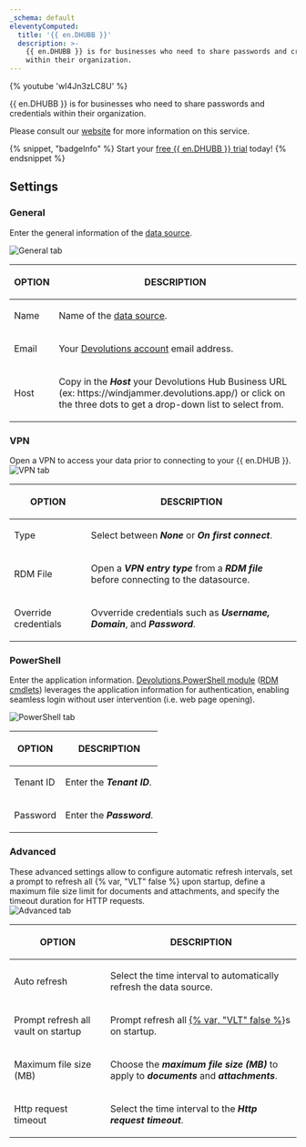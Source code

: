 ```yaml
---
_schema: default
eleventyComputed:
  title: '{{ en.DHUBB }}'
  description: >-
    {{ en.DHUBB }} is for businesses who need to share passwords and credentials
    within their organization.
---
```

{% youtube 'wI4Jn3zLC8U' %}

{{ en.DHUBB }} is for businesses who need to share passwords and credentials within their organization.

Please consult our [website](https://devolutions.net/password-hub/) for more information on this service.

{% snippet, "badgeInfo" %}
Start your [free {{ en.DHUBB }} trial](https://devolutions.net/password-hub/business/sign-up) today!
{% endsnippet %}

## Settings

### General

Enter the general information of the [data source](/rdm/concepts/basic-concepts/data-sources/).

![General tab](https://cdnweb.devolutions.net/docs/HUBB6004_2024_2.png)

<table><thead><tr><th><p>OPTION</p></th><th><p>DESCRIPTION</p></th></tr></thead><tbody><tr><td><p>Name</p></td><td><p>Name of the <a href="/rdm/concepts/basic-concepts/data-sources/">data source</a>.</p></td></tr><tr><td><p>Email</p></td><td><p>Your <a href="https://portal.devolutions.com/">Devolutions account</a> email address.</p></td></tr><tr><td><p>Host</p></td><td><p>Copy in the <em><strong>Host</strong></em> your Devolutions Hub Business URL (ex: https://windjammer.devolutions.app/) or click on the three dots to get a drop-down list to select from.</p></td></tr></tbody></table>

### VPN

Open a VPN to access your data prior to connecting to your {{ en.DHUB }}. ![VPN tab](https://cdnweb.devolutions.net/docs/HUBB6001_2024_2.png)

<table><thead><tr><th><p>OPTION</p></th><th><p>DESCRIPTION</p></th></tr></thead><tbody><tr><td><p>Type</p></td><td><p>Select between <em><strong>None</strong></em> or <em><strong>On first connect</strong></em>.</p></td></tr><tr><td><p>RDM File</p></td><td><p>Open a <em><strong>VPN entry type</strong></em> from a <em><strong>RDM file</strong></em> before connecting to the datasource.</p></td></tr><tr><td><p>Override credentials</p></td><td><p>Ovverride credentials such as <em><strong>Username, Domain</strong></em>, and <em><strong>Password</strong></em>. </p></td></tr></tbody></table>

### PowerShell

Enter the application information. [Devolutions.PowerShell module](/powershell/overview/what-is-powershell/) ([RDM cmdlets](/rdm/commands/tools/tools/powershell/)) leverages the application information for authentication, enabling seamless login without user intervention (i.e. web page opening).

![PowerShell tab](https://cdnweb.devolutions.net/docs/HUBB6005_2024_2.png)

<table><thead><tr><th><p>OPTION</p></th><th><p>DESCRIPTION</p></th></tr></thead><tbody><tr><td><p>Tenant ID</p></td><td><p>Enter the <em><strong>Tenant ID</strong></em>.</p></td></tr><tr><td><p>Password</p></td><td><p>Enter the <em><strong>Password</strong></em>.</p></td></tr></tbody></table>

### Advanced

These advanced settings allow to configure automatic refresh intervals, set a prompt to refresh all {% var, "VLT" false %} upon startup, define a maximum file size limit for documents and attachments, and specify the timeout duration for HTTP requests.<br>![Advanced tab](https://cdnweb.devolutions.net/docs/HUBB6006_2024_2.png)

<table><thead><tr><th><p>OPTION</p></th><th><p>DESCRIPTION</p></th></tr></thead><tbody><tr><td><p>Auto refresh</p></td><td><p>Select the time interval to automatically refresh the data source.</p></td></tr><tr><td><p>Prompt refresh all vault on startup</p></td><td><p>Prompt refresh all <a href="/rdm/concepts/basic-concepts/vaults/">{% var, "VLT" false %}</a>s on startup.</p></td></tr><tr><td><p>Maximum file size (MB)</p></td><td><p>Choose the <em><strong>maximum file size (MB)</strong></em> to apply to <em><strong>documents</strong></em> and <em><strong>attachments</strong></em>.</p></td></tr><tr><td><p>Http request timeout </p></td><td><p>Select the time interval to the <em><strong>Http request timeout</strong></em>.</p></td></tr></tbody></table>